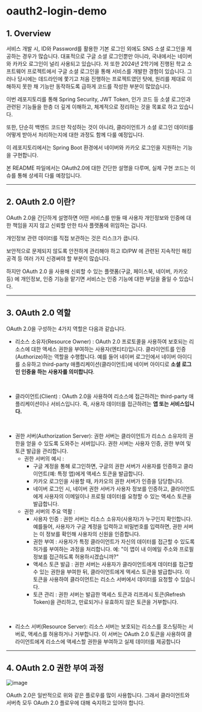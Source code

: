 # oauth2-login-demo

## 1. Overview

서비스 개발 시, ID와 Password를 활용한 기본 로그인 외에도 SNS 소셜 로그인을 제공하는 경우가 많습니다. 대표적으로 구글 소셜 로그인뿐만 아니라, 국내에서는 네이버와 카카오 로그인이 널리 사용되고 있습니다.
저 또한 2024년 2학기에 진행된 학교 소프트웨어 프로젝트에서 구글 소셜 로그인을 통해 서비스를 개발한 경험이 있습니다. 그러나 당시에는 데드라인에 쫓기고 처음 진행하는 프로젝트였던 탓에, 원리를 제대로 이해하지 못한 채 기능만 동작하도록 급하게 코드를 작성한 부분이 많았습니다.

이번 레포지토리를 통해 Spring Security, JWT Token, 인가 코드 등 소셜 로그인과 관련된 기능들을 한층 더 깊게 이해하고, 체계적으로 정리하는 것을 목표로 하고 있습니다.

또한, 단순히 백엔드 코드만 작성하는 것이 아니라, 클라이언트가 소셜 로그인 데이터를 어떻게 받아서 처리하는지에 대한 과정도 함께 다룰 예정입니다.

이 레포지토리에서는 Spring Boot 환경에서 네이버와 카카오 로그인을 지원하는 기능을 구현합니다.

본 README 파일에서는 OAuth2.0에 대한 간단한 설명을 다루며, 실제 구현 코드는 이슈를 통해 상세히 다룰 예정입니다.

---

## 2. OAuth 2.0 이란?

OAuth 2.0을 간단하게 설명하면 어떤 서비스를 만들 때 사용자 개인정보와 인증에 대한 책임을 지지 않고 신뢰할 만한 타사 플랫폼에 위임하는 겁니다.

개인정보 관련 데이터를 직접 보관하는 것은 리스크가 큽니다.

보안적으로 문제되지 않도록 안전하게 관리해야 하고 ID/PW 에 관련된 지속적인 해킹 공격 등 여러 가지 신경써야 할 부분이 많습니다.

하지만 OAuth 2.0 을 사용해 신뢰할 수 있는 플랫폼(구글, 페이스북, 네이버, 카카오 등) 에 개인정보, 인증 기능을 맡기면 서비스는 인증 기능에 대한 부담을 줄일 수 있습니다.

---

## 3. OAuth 2.0 역할

OAuth 2.0을 구성하는 4가지 역할은 다음과 같습니다.
- 리소스 소유자(Resource Owner) : OAuth 2.0 프로토콜을 사용하여 보호되는 리소스에 대한 액세스 권한을 부여하는 사용자(엔티티)입니다. 클라이언트를 인증(Authorize)하는 역할을 수행합니다. 예를 들어 네이버 로그인에서 네이버 아이디를 소유하고 third-party 애플리케이션(클라이언트)에 네이버 아이디로 **소셜 로그인 인증을 하는 사용자를 의미합니다**.

<br/>

- 클라이언트(Client) : OAuth 2.0을 사용하여 리소스에 접근하려는 third-party 애플리케이션이나 서비스입니다. 즉, 사용자 데이터를 접근하려는 **앱 또는 서비스입니다.**

<br/>

- 권한 서버(Authorization Server): 권한 서버는 클라이언트가 리소스 소유자의 권한을 얻을 수 있도록 도와주는 서버입니다. 권한 서버는 사용자 인증, 권한 부여 및 토큰 발급을 관리합니다.
  - 권한 서버의 예시 :
     - 구글 계정을 통해 로그인하면, 구글의 권한 서버가 사용자를 인증하고 클라이언트(예: 특정 앱)에게 액세스 토큰을 발급합니다.
     - 카카오 로그인을 사용할 때, 카카오의 권한 서버가 인증을 담당합니다.
     - 네이버 로그인 시, 네이버 권한 서버가 사용자 정보를 인증하고, 클라이언트에게 사용자의 이메일이나 프로필 데이터를 요청할 수 있는 액세스 토큰을 발급합니다.
  - 권한 서버의 주요 역활 :
     - 사용자 인증 : 권한 서버는 리소스 소유자(사용자)가 누구인지 확인합니다. 예를들어, 사용자가 구글 계정을 입력하고 비밀번호를 입력하면, 권한 서버는 이 정보를 확인해 사용자의 신원을 인증합니다.
     - 권한 부여 : 사용자가 특정 클라이언트가 자신의 데이터를 접근할 수 있도록 허가를 부여하는 과정을 처리합니다. 예: "이 앱이 내 이메일 주소와 프로필 정보를 접근하도록 허용하시겠습니까?"
     - 액세스 토큰 발급 : 권한 서버는 사용자가 클라이언트에게 데이터를 접근할 수 있는 권한을 부여한 뒤, 클라이언트에게 액세스 토큰을 발급합니다. 이 토큰을 사용하여 클라이언트는 리소스 서버에서 데이터를 요청할 수 있습니다.
     - 토큰 관리 : 권한 서버는 발급한 액세스 토큰과 리프레시 토큰(Refresh Token)을 관리하고, 만료되거나 유효하지 않은 토큰을 거부합니다.
   
<br/>

- 리소스 서버(Resource Server): 리소스 서버는 보호되는 리소스를 호스팅하는 서버로, 액세스를 허용하거나 거부합니다. 이 서버는 OAuth 2.0 토큰을 사용하여 클라이언트에게 리소스에 액세스할 권한을 부여하고 실제 데이터를 제공합니다

---

## 4. OAuth 2.0 권한 부여 과정

![image](https://github.com/user-attachments/assets/b65e1b8d-2cd1-4913-af88-0b8263cd372c)

OAuth 2.0은 일반적으로 위와 같은 플로우를 많이 사용합니다. 
그래서 클라이언트와 서버측 모두 OAuth 2.0 플로우에 대해 숙지하고 있어야 합니다.


